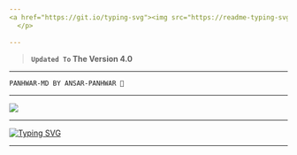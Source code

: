 ```yaml
---
<a href="https://git.io/typing-svg"><img src="https://readme-typing-svg.demolab.com?font=Black+Ops+One&size=100&pause=1000&color=B700FB&center=true&width=1000&height=200&lines=PANHWAR-MD-V4.0" alt="Typing SVG" /></a>
  </p>  
  
---  
```


> **`Updated To` The Version 4.0**
---

```
PANHWAR-MD BY ANSAR-PANHWAR 👑
```
---

<a><img src='https://i.ibb.co/WHBf8bP/temp-image.jpg'/></a>

---


 <a href="https://git.io/typing-svg"><img src="https://readme-typing-svg.demolab.com?font=Fira+Code&size=22&pause=1000&color=FFFFFF&background=000000&center=true&vCenter=true&multiline=true&random=true&width=435&lines=✰PANHWAR-MD-WHATSAPP-BOT✰" alt="Typing SVG" /></a>

---
